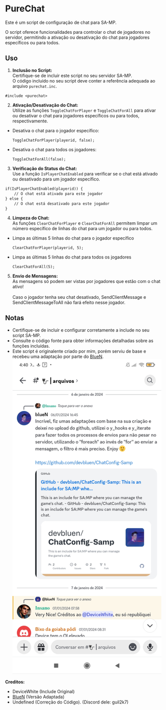 # PureChat

Este é um script de configuração de chat para SA-MP.

O script oferece funcionalidades para controlar o chat de jogadores no servidor, permitindo a ativação ou desativação do chat para jogadores específicos ou para todos.

## Uso

1. **Inclusão no Script:**
<br>Certifique-se de incluir este script no seu servidor SA-MP.
<br>O código incluído no seu script deve conter a referência adequada ao arquivo `purechat.inc`.

```pawn
#include <purechat>
```

2. **Ativação/Desativação do Chat:**
<br>Utilize as funções `ToggleChatForPlayer` e `ToggleChatForAll` para ativar ou desativar o chat para jogadores específicos ou para todos, respectivamente.

- Desativa o chat para o jogador específico:
  ```pawn
  ToggleChatForPlayer(playerid, false);
  ```

- Desativa o chat para todos os jogadores:
  ```pawn
  ToggleChatForAll(false);
  ```

3. **Verificação do Status do Chat:**
<br>Use a função `IsPlayerChatEnabled` para verificar se o chat está ativado ou desativado para um jogador específico.

```pawn
if(IsPlayerChatEnabled(playerid)) {
    // O chat está ativado para este jogador
} else {
    // O chat está desativado para este jogador
}
```

4. **Limpeza do Chat:**
<br>As funções `ClearChatForPlayer` e `ClearChatForAll` permitem limpar um número específico de linhas do chat para um jogador ou para todos.

- Limpa as últimas 5 linhas do chat para o jogador específico
  ```pawn
  ClearChatForPlayer(playerid, 5);
  ```

- Limpa as últimas 5 linhas do chat para todos os jogadores
  ```pawn
  ClearChatForAll(5);
  ```

5. **Envio de Mensagens:**
<br>As mensagens só podem ser vistas por jogadores que estão com o chat ativo!<br />
<br>Caso o jogador tenha seu chat desativado, SendClientMessage e SendClientMessageToAll não fará efeito nesse jogador.

## Notas

- Certifique-se de incluir e configurar corretamente a include no seu script SA-MP.
- Consulte o código fonte para obter informações detalhadas sobre as funções incluídas.
- Este script é originalente criado por mim, porém serviu de base e recebeu uma adaptação por parte do [BlueN](https://github.com/devbluen/ChatConfig-Samp).
  ![Pawn Express Screenshots](https://raw.githubusercontent.com/devicewhite/PureChat/DeviceWhite/Screenshot_2024-01-21-04-40-03-227_com.discord.jpg)


**Creditos:**
- DeviceWhite (Include Original)
- [BlueN](https://github.com/devbluen) (Versão Adaptada)
- Undefined (Correção do Código). (Discord dele: guil2k7)
